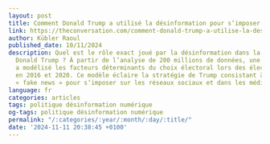 ```yaml
---
layout: post
title: Comment Donald Trump a utilisé la désinformation pour s’imposer
link: https://theconversation.com/comment-donald-trump-a-utilise-la-desinformation-pour-simposer-242634
author: Kübler Raoul
published_date: 10/11/2024
description: Quel est le rôle exact joué par la désinformation dans la victoire de
  Donald Trump ? À partir de l’analyse de 200 millions de données, une équipe de chercheurs
  a modélisé les facteurs déterminants du choix électoral lors des élections américaines
  en 2016 et 2020. Ce modèle éclaire la stratégie de Trump consistant à propager des
  « fake news » pour s’imposer sur les réseaux sociaux et dans les médias traditionnels.
language: fr
categories: articles
tags: politique désinformation numérique
og-tags: politique désinformation numérique
permalink: "/:categories/:year/:month/:day/:title/"
date: '2024-11-11 20:38:45 +0100'
---
```


